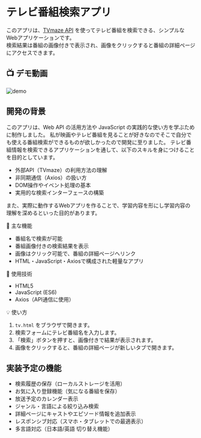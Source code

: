 # テレビ番組検索アプリ

このアプリは、[TVmaze API](https://www.tvmaze.com/api) を使ってテレビ番組を検索できる、シンプルなWebアプリケーションです。  
検索結果は番組の画像付きで表示され、画像をクリックすると番組の詳細ページにアクセスできます。

## 📺 デモ動画
![demo](https://github.com/user-attachments/assets/2bf62496-10d9-41be-b49a-a13d7443c41a)

## 開発の背景

このアプリは、Web API の活用方法や JavaScript の実践的な使い方を学ぶために制作しました。
私が映画やテレビ番組を見ることが好きなのでそこで自分でも使える番組検索ができるものが欲しかったので開発に至りました。
テレビ番組情報を検索できるアプリケーションを通して、以下のスキルを身につけることを目的としています。

- 外部API（TVmaze）の利用方法の理解
- 非同期通信（Axios）の扱い方
- DOM操作やイベント処理の基本
- 実用的な検索インターフェースの構築

また、実際に動作するWebアプリを作ることで、学習内容を形にし学習内容の理解を深めるといった目的があります。




 🚀 主な機能

- 番組名で検索が可能
- 番組画像付きの検索結果を表示
- 画像はクリック可能で、番組の詳細ページへリンク
- HTML・JavaScript・Axiosで構成された軽量なアプリ

🔧 使用技術

- HTML5
- JavaScript (ES6)
- Axios（API通信に使用）



💡 使い方

1. `tv.html` をブラウザで開きます。
2. 検索フォームにテレビ番組名を入力します。
3. 「検索」ボタンを押すと、画像付きで結果が表示されます。
4. 画像をクリックすると、番組の詳細ページが新しいタブで開きます。

##  実装予定の機能

- 検索履歴の保存（ローカルストレージを活用）
- お気に入り登録機能（気になる番組を保存）
- 放送予定のカレンダー表示
- ジャンル・言語による絞り込み検索
- 詳細ページにキャストやエピソード情報を追加表示
- レスポンシブ対応（スマホ・タブレットでの最適表示）
- 多言語対応（日本語/英語 切り替え機能）










